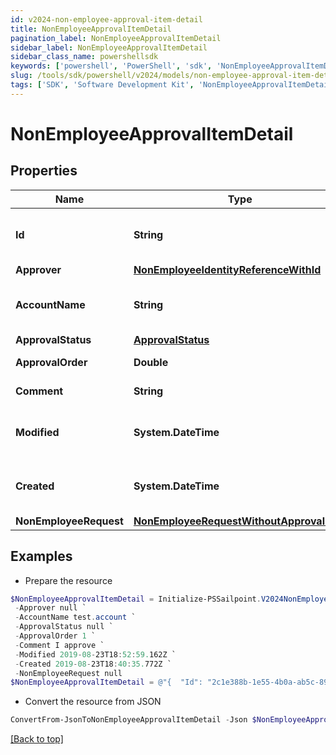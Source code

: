```yaml
---
id: v2024-non-employee-approval-item-detail
title: NonEmployeeApprovalItemDetail
pagination_label: NonEmployeeApprovalItemDetail
sidebar_label: NonEmployeeApprovalItemDetail
sidebar_class_name: powershellsdk
keywords: ['powershell', 'PowerShell', 'sdk', 'NonEmployeeApprovalItemDetail', 'V2024NonEmployeeApprovalItemDetail'] 
slug: /tools/sdk/powershell/v2024/models/non-employee-approval-item-detail
tags: ['SDK', 'Software Development Kit', 'NonEmployeeApprovalItemDetail', 'V2024NonEmployeeApprovalItemDetail']
---
```



# NonEmployeeApprovalItemDetail

## Properties

Name | Type | Description | Notes
------------ | ------------- | ------------- | -------------
**Id** | **String** | Non-Employee approval item id | [optional] 
**Approver** | [**NonEmployeeIdentityReferenceWithId**](non-employee-identity-reference-with-id) |  | [optional] 
**AccountName** | **String** | Requested identity account name | [optional] 
**ApprovalStatus** | [**ApprovalStatus**](approval-status) |  | [optional] 
**ApprovalOrder** | **Double** | Approval order | [optional] 
**Comment** | **String** | comment of approver | [optional] 
**Modified** | **System.DateTime** | When the request was last modified. | [optional] 
**Created** | **System.DateTime** | When the request was created. | [optional] 
**NonEmployeeRequest** | [**NonEmployeeRequestWithoutApprovalItem**](non-employee-request-without-approval-item) |  | [optional] 

## Examples

- Prepare the resource
```powershell
$NonEmployeeApprovalItemDetail = Initialize-PSSailpoint.V2024NonEmployeeApprovalItemDetail  -Id 2c1e388b-1e55-4b0a-ab5c-897f1204159c `
 -Approver null `
 -AccountName test.account `
 -ApprovalStatus null `
 -ApprovalOrder 1 `
 -Comment I approve `
 -Modified 2019-08-23T18:52:59.162Z `
 -Created 2019-08-23T18:40:35.772Z `
 -NonEmployeeRequest null
$NonEmployeeApprovalItemDetail = @"{  "Id": "2c1e388b-1e55-4b0a-ab5c-897f1204159c", "Approver": null, "AccountName": "test.account", "ApprovalStatus": null, "ApprovalOrder": "1", "Comment": "I approve", "Modified": "2019-08-23T18:52:59.162Z", "Created": "2019-08-23T18:40:35.772Z", "NonEmployeeRequest": null }"@
```

- Convert the resource from JSON
```powershell
ConvertFrom-JsonToNonEmployeeApprovalItemDetail -Json $NonEmployeeApprovalItemDetail
```


[[Back to top]](#) 

